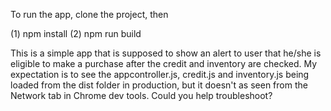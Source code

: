 To run the app, clone the project, then
 
(1) npm install
(2) npm run build

This is a simple app that is supposed to show an alert to user that he/she is eligible to make a purchase after the credit and inventory are checked. My expectation is to see the appcontroller.js, credit.js and inventory.js being loaded from the dist folder in production, but it doesn't as seen from the Network tab in Chrome dev tools. Could you help troubleshoot?
